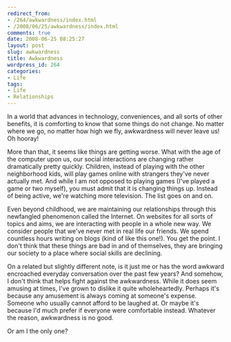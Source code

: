 ```yaml
---
redirect_from:
- /264/awkwardness/index.html
- /2008/06/25/awkwardness/index.html
comments: true
date: 2008-06-25 08:25:27
layout: post
slug: awkwardness
title: Awkwardness
wordpress_id: 264
categories:
- Life
tags:
- Life
- Relationships
---
```


In a world that advances in technology, conveniences, and all sorts of other benefits, it is comforting to know that some things do not change.  No matter where we go, no matter how high we fly, awkwardness will never leave us!  Oh hooray!

More than that, it seems like things are getting worse.  What with the age of the computer upon us, our social interactions are changing rather dramatically pretty quickly.  Children, instead of playing with the other neighborhood kids, will play games online with strangers they've never actually met.  And while I am not opposed to playing games (I've played a game or two myself), you must admit that it is changing things up.  Instead of being active, we're watching more television.  The list goes on and on.

Even beyond childhood, we are maintaining our relationships through this newfangled phenomenon called the Internet.  On websites for all sorts of topics and aims, we are interacting with people in a whole new way.  We consider people that we've never met in real life our friends.  We spend countless hours writing on blogs (kind of like this one!).  You get the point.  I don't think that these things are bad in and of themselves, they are bringing our society to a place where social skills are declining.

On a related but slightly different note, is it just me or has the word awkward encroached everyday conversation over the past few years?  And somehow, I don't think that helps fight against the awkwardness.  While it does seem amusing at times, I've grown to dislike it quite wholeheartedly.  Perhaps it's because any amusement is always coming at someone's expense.  Someone who usually cannot afford to be laughed at.  Or maybe it's because I'd much prefer if everyone were comfortable instead.  Whatever the reason, awkwardness is no good.

Or am I the only one?
